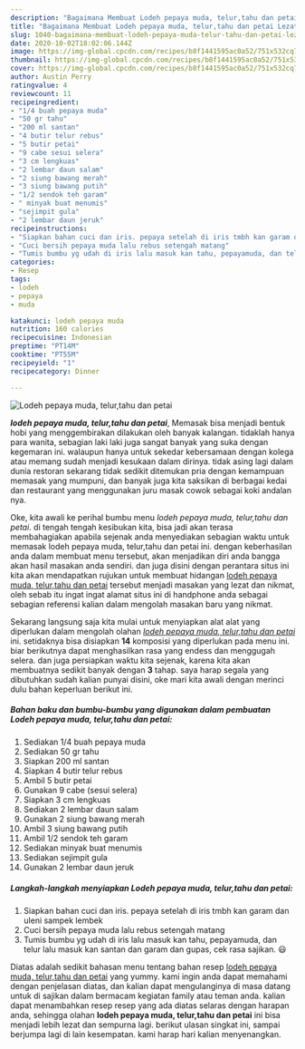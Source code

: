 ```yaml
---
description: "Bagaimana Membuat Lodeh pepaya muda, telur,tahu dan petai Lezat"
title: "Bagaimana Membuat Lodeh pepaya muda, telur,tahu dan petai Lezat"
slug: 1040-bagaimana-membuat-lodeh-pepaya-muda-telur-tahu-dan-petai-lezat
date: 2020-10-02T18:02:06.144Z
image: https://img-global.cpcdn.com/recipes/b8f1441595ac0a52/751x532cq70/lodeh-pepaya-muda-telurtahu-dan-petai-foto-resep-utama.jpg
thumbnail: https://img-global.cpcdn.com/recipes/b8f1441595ac0a52/751x532cq70/lodeh-pepaya-muda-telurtahu-dan-petai-foto-resep-utama.jpg
cover: https://img-global.cpcdn.com/recipes/b8f1441595ac0a52/751x532cq70/lodeh-pepaya-muda-telurtahu-dan-petai-foto-resep-utama.jpg
author: Austin Perry
ratingvalue: 4
reviewcount: 11
recipeingredient:
- "1/4 buah pepaya muda"
- "50 gr tahu"
- "200 ml santan"
- "4 butir telur rebus"
- "5 butir petai"
- "9 cabe sesui selera"
- "3 cm lengkuas"
- "2 lembar daun salam"
- "2 siung bawang merah"
- "3 siung bawang putih"
- "1/2 sendok teh garam"
- " minyak buat menumis"
- "sejimpit gula"
- "2 lembar daun jeruk"
recipeinstructions:
- "Siapkan bahan cuci dan iris. pepaya setelah di iris tmbh kan garam dan uleni sampek lembek"
- "Cuci bersih pepaya muda lalu rebus setengah matang"
- "Tumis bumbu yg udah di iris lalu masuk kan tahu, pepayamuda, dan telur lalu masuk kan santan dan garam dan gupas, cek rasa sajikan. 😃"
categories:
- Resep
tags:
- lodeh
- pepaya
- muda

katakunci: lodeh pepaya muda 
nutrition: 160 calories
recipecuisine: Indonesian
preptime: "PT14M"
cooktime: "PT55M"
recipeyield: "1"
recipecategory: Dinner

---
```



![Lodeh pepaya muda, telur,tahu dan petai](https://img-global.cpcdn.com/recipes/b8f1441595ac0a52/751x532cq70/lodeh-pepaya-muda-telurtahu-dan-petai-foto-resep-utama.jpg)

<b><i>lodeh pepaya muda, telur,tahu dan petai</i></b>, Memasak bisa menjadi bentuk hobi yang menggembirakan dilakukan oleh banyak kalangan. tidaklah hanya para wanita, sebagian laki laki juga sangat banyak yang suka dengan kegemaran ini. walaupun hanya untuk sekedar kebersamaan dengan kolega atau memang sudah menjadi kesukaan dalam dirinya. tidak asing lagi dalam dunia restoran sekarang tidak sedikit ditemukan pria dengan kemampuan memasak yang mumpuni, dan banyak juga kita saksikan di berbagai kedai dan restaurant yang menggunakan juru masak cowok sebagai koki andalan nya.



Oke, kita awali ke perihal bumbu menu <i>lodeh pepaya muda, telur,tahu dan petai</i>. di tengah tengah kesibukan kita, bisa jadi akan terasa membahagiakan apabila sejenak anda menyediakan sebagian waktu untuk memasak lodeh pepaya muda, telur,tahu dan petai ini. dengan keberhasilan anda dalam membuat menu tersebut, akan menjadikan diri anda bangga akan hasil masakan anda sendiri. dan juga disini dengan perantara situs ini kita akan mendapatkan rujukan untuk membuat hidangan <u>lodeh pepaya muda, telur,tahu dan petai</u> tersebut menjadi masakan yang lezat dan nikmat, oleh sebab itu ingat ingat alamat situs ini di handphone anda sebagai sebagian referensi kalian dalam mengolah masakan baru yang nikmat.


Sekarang langsung saja kita mulai untuk menyiapkan alat alat yang diperlukan dalam mengolah olahan <u><i>lodeh pepaya muda, telur,tahu dan petai</i></u> ini. setidaknya bisa disiapkan <b>14</b> komposisi yang diperlukan pada menu ini. biar berikutnya dapat menghasilkan rasa yang endess dan menggugah selera. dan juga persiapkan waktu kita sejenak, karena kita akan membuatnya sedikit banyak dengan <b>3</b> tahap. saya harap segala yang dibutuhkan sudah kalian punyai disini, oke mari kita awali dengan merinci dulu bahan keperluan berikut ini.

<!--inarticleads1-->

##### Bahan baku dan bumbu-bumbu yang digunakan dalam pembuatan Lodeh pepaya muda, telur,tahu dan petai:

1. Sediakan 1/4 buah pepaya muda
1. Sediakan 50 gr tahu
1. Siapkan 200 ml santan
1. Siapkan 4 butir telur rebus
1. Ambil 5 butir petai
1. Gunakan 9 cabe (sesui selera)
1. Siapkan 3 cm lengkuas
1. Sediakan 2 lembar daun salam
1. Gunakan 2 siung bawang merah
1. Ambil 3 siung bawang putih
1. Ambil 1/2 sendok teh garam
1. Sediakan  minyak buat menumis
1. Sediakan sejimpit gula
1. Gunakan 2 lembar daun jeruk




<!--inarticleads2-->

##### Langkah-langkah menyiapkan Lodeh pepaya muda, telur,tahu dan petai:

1. Siapkan bahan cuci dan iris. pepaya setelah di iris tmbh kan garam dan uleni sampek lembek
1. Cuci bersih pepaya muda lalu rebus setengah matang
1. Tumis bumbu yg udah di iris lalu masuk kan tahu, pepayamuda, dan telur lalu masuk kan santan dan garam dan gupas, cek rasa sajikan. 😃




Diatas adalah sedikit bahasan menu tentang bahan resep <u>lodeh pepaya muda, telur,tahu dan petai</u> yang yummy. kami ingin anda dapat memahami dengan penjelasan diatas, dan kalian dapat mengulanginya di masa datang untuk di sajikan dalam bermacam kegiatan family atau teman anda. kalian dapat menambahkan resep resep yang ada diatas selaras dengan harapan anda, sehingga olahan <b>lodeh pepaya muda, telur,tahu dan petai</b> ini bisa menjadi lebih lezat dan sempurna lagi. berikut ulasan singkat ini, sampai berjumpa lagi di lain kesempatan. kami harap hari kalian menyenangkan.
